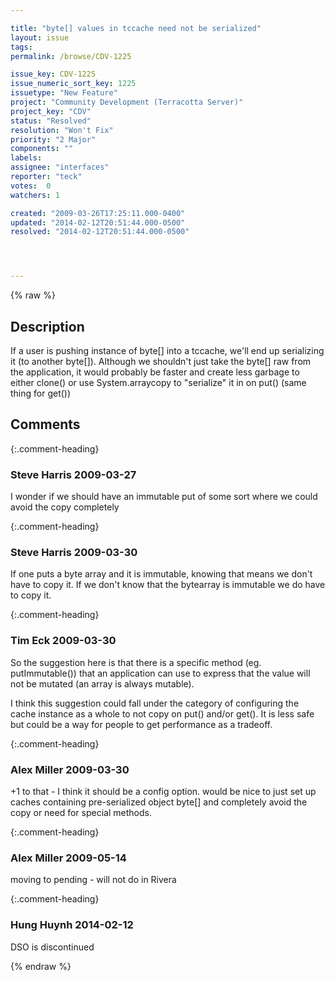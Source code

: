```yaml
---

title: "byte[] values in tccache need not be serialized"
layout: issue
tags: 
permalink: /browse/CDV-1225

issue_key: CDV-1225
issue_numeric_sort_key: 1225
issuetype: "New Feature"
project: "Community Development (Terracotta Server)"
project_key: "CDV"
status: "Resolved"
resolution: "Won't Fix"
priority: "2 Major"
components: ""
labels: 
assignee: "interfaces"
reporter: "teck"
votes:  0
watchers: 1

created: "2009-03-26T17:25:11.000-0400"
updated: "2014-02-12T20:51:44.000-0500"
resolved: "2014-02-12T20:51:44.000-0500"




---
```


{% raw %}

## Description

<div markdown="1" class="description">

If a user is pushing instance of byte[] into a tccache, we'll end up serializing it (to another byte[]). Although we shouldn't just take the byte[] raw from the application, it would probably be faster and create less garbage to either clone() or use System.arraycopy to "serialize" it in on put() (same thing for get())

</div>

## Comments


{:.comment-heading}
### **Steve Harris** <span class="date">2009-03-27</span>

<div markdown="1" class="comment">

I wonder if we should have an immutable put of some sort where we could avoid the copy completely

</div>


{:.comment-heading}
### **Steve Harris** <span class="date">2009-03-30</span>

<div markdown="1" class="comment">

If one puts a byte array and it is immutable, knowing that means we don't have to copy it. If we don't know that the bytearray is immutable we do have to copy it.

</div>


{:.comment-heading}
### **Tim Eck** <span class="date">2009-03-30</span>

<div markdown="1" class="comment">

So the suggestion here is that there is a specific method (eg. putImmutable()) that an application can use to express that the value will not be mutated (an array is always mutable). 

I think this suggestion could fall under the category of configuring the cache instance as a whole to not copy on put() and/or get(). It is less safe but could be a way for people to get performance as a tradeoff. 

</div>


{:.comment-heading}
### **Alex Miller** <span class="date">2009-03-30</span>

<div markdown="1" class="comment">

+1 to that - I think it should be a config option.  would be nice to just set up caches containing pre-serialized object byte[] and completely avoid the copy or need for special methods. 

</div>


{:.comment-heading}
### **Alex Miller** <span class="date">2009-05-14</span>

<div markdown="1" class="comment">

moving to pending - will not do in Rivera

</div>


{:.comment-heading}
### **Hung Huynh** <span class="date">2014-02-12</span>

<div markdown="1" class="comment">

DSO is discontinued

</div>



{% endraw %}
